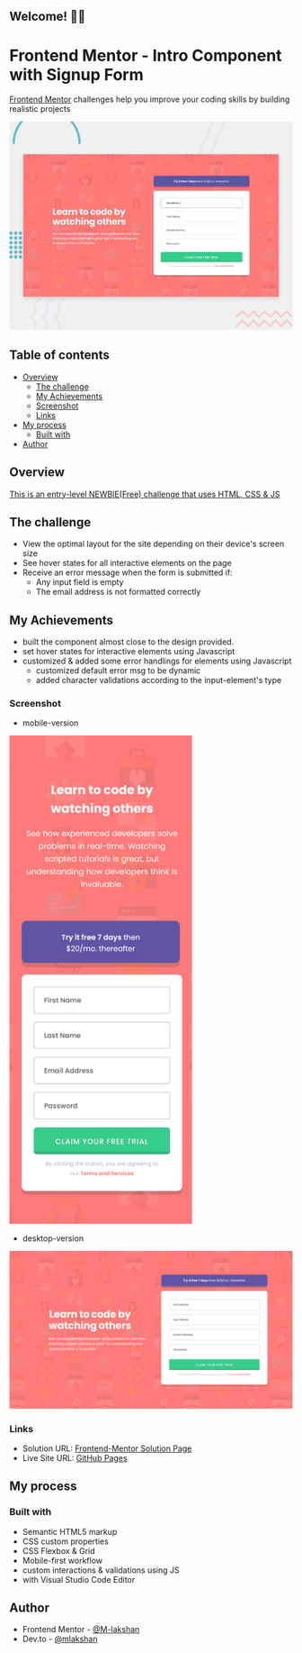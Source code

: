 ## Welcome! 👋🏼

# Frontend Mentor - Intro Component with Signup Form

[Frontend Mentor](https://www.frontendmentor.io) challenges help you improve your coding skills by building realistic projects

![This is the design preview for the Article Preview Component coding challenge](./%23Intro%20Component%20With%20Signup%20Form%20Master/design/desktop-preview.jpg)

## Table of contents    

- [Overview](#overview)
  - [The challenge](#the-challenge)
  - [My Achievements](#my-achievements)
  - [Screenshot](#screenshot)
  - [Links](#links)
- [My process](#my-process)
  - [Built with](#built-with)
- [Author](#author)

## Overview

[This is an entry-level NEWBIE(Free) challenge that uses HTML, CSS & JS](https://www.frontendmentor.io/challenges/intro-component-with-signup-form-5cf91bd49edda32581d28fd1)

## The challenge

- View the optimal layout for the site depending on their device's screen size
- See hover states for all interactive elements on the page
- Receive an error message when the form is submitted if:
    - Any input field is empty
    - The email address is not formatted correctly

## My Achievements

- built the component almost close to the design provided.
- set hover states for interactive elements using Javascript
- customized & added some error handlings for elements using Javascript
    - customized default error msg to be dynamic
    - added character validations according to the input-element's type

### Screenshot

- mobile-version 
<img src="./docs/solutions/Intro_Component_with_Signup_Form_mobile.png" width="325" height="auto">
 
- desktop-version <br/>
<img src="./docs/solutions/Intro_Component_with_Signup_Form_desktop.png" width="600" height="auto">

### Links

- Solution URL: [Frontend-Mentor Solution Page](https://www.frontendmentor.io/solutions/an-intro-component-with-a-signup-form-using-html-css-and-js-2iM2oDzuTH)
- Live Site URL: [GitHub Pages](https://m-lakshan.github.io/FM_Challenge-Intro-Component-With-Signup-Form/)

## My process

### Built with

- Semantic HTML5 markup
- CSS custom properties
- CSS Flexbox & Grid
- Mobile-first workflow
- custom interactions & validations using JS
- with Visual Studio Code Editor

## Author

- Frontend Mentor - [@M-lakshan](https://www.frontendmentor.io/profile/M-lakshan)
- Dev.to - [@mlakshan](https://dev.to/mlakshan)
